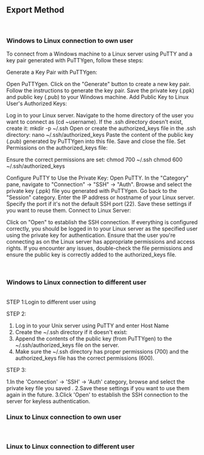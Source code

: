 
## Export Method

<br>

### Windows to Linux connection to own user


To connect from a Windows machine to a Linux server using PuTTY and a key pair generated with PuTTYgen, follow these steps:

Generate a Key Pair with PuTTYgen:

Open PuTTYgen.
Click on the "Generate" button to create a new key pair.
Follow the instructions to generate the key pair.
Save the private key (.ppk) and public key (.pub) to your Windows machine.
Add Public Key to Linux User's Authorized Keys:

Log in to your Linux server.
Navigate to the home directory of the user you want to connect as (cd ~username).
If the .ssh directory doesn't exist, create it: mkdir -p ~/.ssh
Open or create the authorized_keys file in the .ssh directory: nano ~/.ssh/authorized_keys
Paste the content of the public key (.pub) generated by PuTTYgen into this file.
Save and close the file.
Set Permissions on the authorized_keys file:

Ensure the correct permissions are set:
chmod 700 ~/.ssh
chmod 600 ~/.ssh/authorized_keys

Configure PuTTY to Use the Private Key:
Open PuTTY.
In the "Category" pane, navigate to "Connection" -> "SSH" -> "Auth".
Browse and select the private key (.ppk) file you generated with PuTTYgen.
Go back to the "Session" category.
Enter the IP address or hostname of your Linux server.
Specify the port if it's not the default SSH port (22).
Save these settings if you want to reuse them.
Connect to Linux Server:

Click on "Open" to establish the SSH connection.
If everything is configured correctly, you should be logged in to your Linux server as the specified user using the private key for authentication.
Ensure that the user you're connecting as on the Linux server has appropriate permissions and access rights. If you encounter any issues, double-check the file permissions and ensure the public key is correctly added to the authorized_keys file.

<br>

### Windows to Linux connection to different user

<br>
STEP 1:Login to different user using

STEP 2:

1. Log in to your Unix server using PuTTY 
and enter Host Name
2. Create the ~/.ssh directory if it doesn't exist:
3. Append the contents of the public key (from PuTTYgen) to the ~/.ssh/authorized_keys file on the server.
4. Make sure the ~/.ssh directory has proper permissions (700) and the authorized_keys file has the correct permissions (600).

STEP 3:

1.In the 'Connection' -> 'SSH' -> 'Auth' category, browse and select the private key file you saved .
2.Save these settings if you want to use them again in the future.
3.Click 'Open' to establish the SSH connection to the server for keyless authentication.





### Linux to Linux connection to own user

<br>


### Linux to Linux connection to different user

<br>


